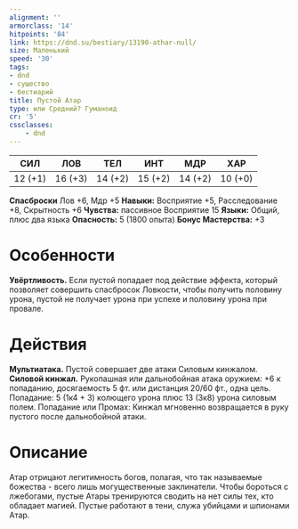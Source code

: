 ```yaml
---
alignment: ''
armorclass: '14'
hitpoints: '84'
link: https://dnd.su/bestiary/13190-athar-null/
size: Маленький
speed: '30'
tags:
- dnd
- существо
- бестиарий
title: Пустой Атар
type: или Средний? Гуманоид
cr: '5'
cssclasses:
    - dnd
---
```



| СИЛ | ЛОВ | ТЕЛ | ИНТ | МДР | ХАР |
|---|---|---|---|---|---|
| 12 (+1) | 16 (+3) | 14 (+2) | 15 (+2) | 14 (+2) | 10 (+0) |
**Спасброски** Лов +6, Мдр +5
**Навыки:** Восприятие +5, Расследование +8, Скрытность +6
**Чувства:** пассивное Восприятие 15
**Языки:** Общий, плюс два языка
**Опасность:** 5 (1800 опыта)
**Бонус Мастерства:** +3


# Особенности
**Увёртливость.** Если пустой попадает под действие эффекта, который позволяет совершить спасбросок Ловкости, чтобы получить половину урона, пустой не получает урона при успехе и половину урона при провале.


# Действия
**Мультиатака.** Пустой совершает две атаки Силовым кинжалом.
**Силовой кинжал.** Рукопашная или дальнобойная атака оружием: +6 к попаданию, досягаемость 5 фт. или дистанция 20/60 фт., одна цель. Попадание: 5 (1к4 + 3) колющего урона плюс 13 (3к8) урона силовым полем. Попадание или Промах: Кинжал мгновенно возвращается в руку пустого после дальнобойной атаки.


# Описание
Атар отрицают легитимность богов, полагая, что так называемые божества - всего лишь могущественные заклинатели. Чтобы бороться с лжебогами, пустые Атары тренируются сводить на нет силы тех, кто обладает магией. Пустые работают в тени, служа убийцами и шпионами Атар.